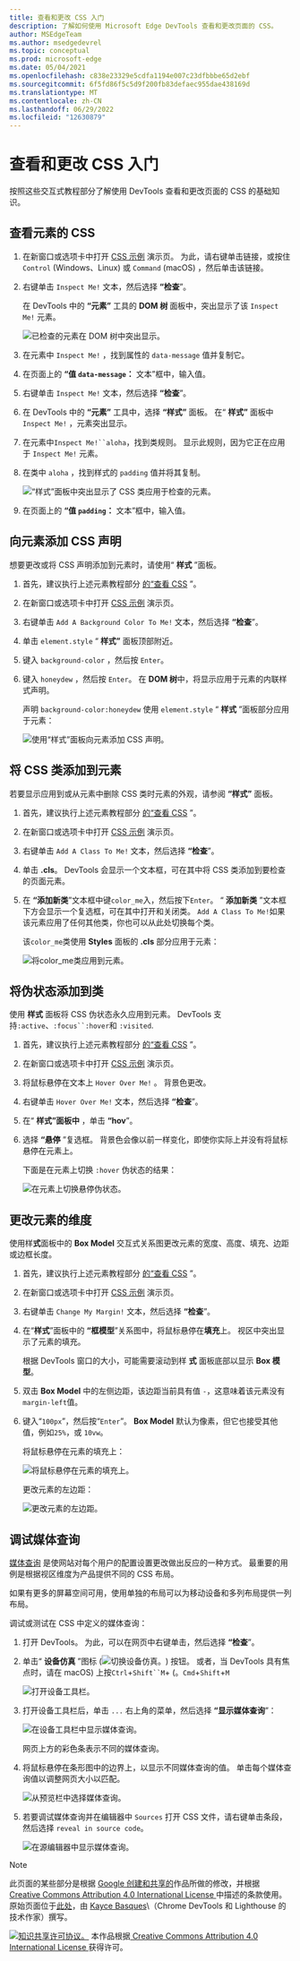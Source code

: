 ```yaml
---
title: 查看和更改 CSS 入门
description: 了解如何使用 Microsoft Edge DevTools 查看和更改页面的 CSS。
author: MSEdgeTeam
ms.author: msedgedevrel
ms.topic: conceptual
ms.prod: microsoft-edge
ms.date: 05/04/2021
ms.openlocfilehash: c838e23329e5cdfa1194e007c23dfbbbe65d2ebf
ms.sourcegitcommit: 6f5fd86f5c5d9f200fb83defaec955dae438169d
ms.translationtype: MT
ms.contentlocale: zh-CN
ms.lasthandoff: 06/29/2022
ms.locfileid: "12630879"
---
```

<!-- Copyright Kayce Basques

   Licensed under the Apache License, Version 2.0 (the "License");
   you may not use this file except in compliance with the License.
   You may obtain a copy of the License at

       https://www.apache.org/licenses/LICENSE-2.0

   Unless required by applicable law or agreed to in writing, software
   distributed under the License is distributed on an "AS IS" BASIS,
   WITHOUT WARRANTIES OR CONDITIONS OF ANY KIND, either express or implied.
   See the License for the specific language governing permissions and
   limitations under the License.  -->
# <a name="get-started-viewing-and-changing-css"></a>查看和更改 CSS 入门

按照这些交互式教程部分了解使用 DevTools 查看和更改页面的 CSS 的基础知识。


<!-- ====================================================================== -->
## <a name="view-the-css-for-an-element"></a>查看元素的 CSS

1. 在新窗口或选项卡中打开 [CSS 示例](https://microsoftedge.github.io/Demos/devtools-css-get-started/) 演示页。 为此，请右键单击链接，或按住 `Control` (Windows、Linux) 或 `Command` (macOS) ，然后单击该链接。

   <!-- You can view the source files for the CSS Examples demo page at the [MicrosoftEdge/Demos > devtools-css-get-started](https://github.com/MicrosoftEdge/Demos/tree/main/devtools-css-get-started) repo folder. -->

1. 右键单击 `Inspect Me!` 文本，然后选择 **“检查**”。

   在 DevTools 中的 **“元素”** 工具的 **DOM 树** 面板中，突出显示了该 `Inspect Me!` 元素。

   ![已检查的元素在 DOM 树中突出显示。](../media/css-elements-inspect-me.msft.png)

1. 在元素中 `Inspect Me!` ，找到属性的 `data-message` 值并复制它。

1. 在页面上的 **“值 `data-message`：** 文本”框中，输入值。

1. 右键单击 `Inspect Me!` 文本，然后选择 **“检查**”。

1. 在 DevTools 中的 **“元素”** 工具中，选择 **“样式”** 面板。  在“ **样式”** 面板中 `Inspect Me!` ，元素突出显示。

1. 在元素中`Inspect Me!``aloha`，找到类规则。  显示此规则，因为它正在应用于 `Inspect Me!` 元素。

1. 在类中 `aloha` ，找到样式的 `padding` 值并将其复制。

   ![“样式”面板中突出显示了 CSS 类应用于检查的元素。](../media/css-elements-inspect-me-styles.msft.png)

1. 在页面上的 **“值 `padding`：** 文本”框中，输入值。


<!-- ====================================================================== -->
## <a name="add-a-css-declaration-to-an-element"></a>向元素添加 CSS 声明

想要更改或将 CSS 声明添加到元素时，请使用“ **样式** ”面板。

1. 首先，建议执行上述元素教程部分 [的“查看 CSS](#view-the-css-for-an-element) ”。

1. 在新窗口或选项卡中打开 [CSS 示例](https://microsoftedge.github.io/Demos/devtools-css-get-started/) 演示页。

1. 右键单击 `Add A Background Color To Me!` 文本，然后选择 **“检查**”。

1. 单击 `element.style` “ **样式”** 面板顶部附近。

1. 键入 `background-color` ，然后按 `Enter`。

1. 键入 `honeydew` ，然后按 `Enter`。  在 **DOM 树**中，将显示应用于元素的内联样式声明。

    声明 `background-color:honeydew` 使用 `element.style` “ **样式** ”面板部分应用于元素：

   ![使用“样式”面板向元素添加 CSS 声明。](../media/css-elements-add-background-color-to-me-styles-p.msft.png)


<!-- ====================================================================== -->
## <a name="add-a-css-class-to-an-element"></a>将 CSS 类添加到元素

若要显示应用到或从元素中删除 CSS 类时元素的外观，请参阅 **“样式”** 面板。

1. 首先，建议执行上述元素教程部分 [的“查看 CSS](#view-the-css-for-an-element) ”。

1. 在新窗口或选项卡中打开 [CSS 示例](https://microsoftedge.github.io/Demos/devtools-css-get-started/) 演示页。

1. 右键单击 `Add A Class To Me!` 文本，然后选择 **“检查**”。

1. 单击 **.cls**。  DevTools 会显示一个文本框，可在其中将 CSS 类添加到要检查的页面元素。

1. 在 **“添加新类**”文本框中键`color_me`入，然后按下`Enter`。  “ **添加新类** ”文本框下方会显示一个复选框，可在其中打开和关闭类。  `Add A Class To Me!`如果该元素应用了任何其他类，你也可以从此处切换每个类。

   该`color_me`类使用 **Styles** 面板的 **.cls** 部分应用于元素：

   ![将color_me类应用到元素。](../media/css-elements-add-a-class-to-me-styles-cls.msft.png)


<!-- ====================================================================== -->
## <a name="add-a-pseudostate-to-a-class"></a>将伪状态添加到类

使用 **样式** 面板将 CSS 伪状态永久应用到元素。  DevTools 支持`:active`、`:focus``:hover`和 `:visited`.

1. 首先，建议执行上述元素教程部分 [的“查看 CSS](#view-the-css-for-an-element) ”。

1. 在新窗口或选项卡中打开 [CSS 示例](https://microsoftedge.github.io/Demos/devtools-css-get-started/) 演示页。

1. 将鼠标悬停在文本上 `Hover Over Me!` 。  背景色更改。

1. 右键单击 `Hover Over Me!` 文本，然后选择 **“检查**”。

1. 在“ **样式”面板中** ，单击 **“hov**”。

1. 选择 **“悬停** ”复选框。  背景色会像以前一样变化，即使你实际上并没有将鼠标悬停在元素上。

   下面是在元素上切换 `:hover` 伪状态的结果：

   ![在元素上切换悬停伪状态。](../media/css-elements-hover-over-me-styles-hov-hover.msft.png)


<!-- ====================================================================== -->
## <a name="change-the-dimensions-of-an-element"></a>更改元素的维度

使用样**式**面板中的 **Box Model** 交互式关系图更改元素的宽度、高度、填充、边距或边框长度。

1. 首先，建议执行上述元素教程部分 [的“查看 CSS](#view-the-css-for-an-element) ”。

1. 在新窗口或选项卡中打开 [CSS 示例](https://microsoftedge.github.io/Demos/devtools-css-get-started/) 演示页。

1. 右键单击 `Change My Margin!` 文本，然后选择 **“检查**”。

1. 在“**样式**”面板中的 **“框模型**”关系图中，将鼠标悬停在**填充**上。  视区中突出显示了元素的填充。

   根据 DevTools 窗口的大小，可能需要滚动到样 **式** 面板底部以显示 **Box 模型**。

1. 双击 **Box Model** 中的左侧边距，该边距当前具有值 `-`，这意味着该元素没有 `margin-left`值。

1. 键入“`100px`”，然后按“`Enter`”。  **Box Model** 默认为像素，但它也接受其他值，例如`25%`，或 `10vw`。

   将鼠标悬停在元素的填充上：

   ![将鼠标悬停在元素的填充上。](../media/css-elements-change-my-margin-styles-padding.msft.png)

   更改元素的左边距：

   ![更改元素的左边距。](../media/css-elements-change-my-margin-styles-margin-edit.msft.png)


<!-- ====================================================================== -->
## <a name="debugging-media-queries"></a>调试媒体查询

[媒体查询](https://developer.mozilla.org/docs/Web/CSS/Media_Queries/Using_media_queries) 是使网站对每个用户的配置设置更改做出反应的一种方式。  最重要的用例是根据视区维度为产品提供不同的 CSS 布局。

如果有更多的屏幕空间可用，使用单独的布局可以为移动设备和多列布局提供一列布局。

调试或测试在 CSS 中定义的媒体查询：

1. 打开 DevTools。  为此，可以在网页中右键单击，然后选择 **“检查**”。

1. 单击“ **设备仿真** ”图标 (![切换设备仿真。](../media/device-emulation-icon-light-theme.png)) 按钮。  或者，当 DevTools 具有焦点时，请在 macOS) 上按`Ctrl`+`Shift``M`+ (。`Cmd`+`Shift`+`M`

   <!-- todo: update to show new tooltip: -->

   ![打开设备工具栏。](../media/css-elements-media-queries-open-device-toolbar.msft.png)

1. 打开设备工具栏后，单击 `...` 右上角的菜单，然后选择 **“显示媒体查询**”：

   ![在设备工具栏中显示媒体查询。](../media/css-elements-media-queries-showing-mq.msft.png)

   网页上方的彩色条表示不同的媒体查询。
       
1. 将鼠标悬停在条形图中的边界上，以显示不同媒体查询的值。  单击每个媒体查询值以调整网页大小以匹配。

   ![从预览栏中选择媒体查询。](../media/css-elements-media-queries-select-bar.msft.png)

1. 若要调试媒体查询并在编辑器中 `Sources` 打开 CSS 文件，请右键单击条段，然后选择 `reveal in source code`。

   ![在源编辑器中显示媒体查询。](../media/css-elements-media-queries-reveal-in-sources.msft.png)


<!-- ====================================================================== -->
> [!NOTE]
> 此页面的某些部分是根据 [Google 创建和共享的](https://developers.google.com/terms/site-policies)作品所做的修改，并根据[ Creative Commons Attribution 4.0 International License ](https://creativecommons.org/licenses/by/4.0)中描述的条款使用。
> 原始页面位于[此处](https://developer.chrome.com/docs/devtools/css/)，由 [Kayce Basques](https://developers.google.com/web/resources/contributors#kayce-basques)\（Chrome DevTools 和 Lighthouse 的技术作家）撰写。

[![知识共享许可协议。](../../media/cc-logo/88x31.png)](https://creativecommons.org/licenses/by/4.0)
本作品根据[ Creative Commons Attribution 4.0 International License ](https://creativecommons.org/licenses/by/4.0)获得许可。
